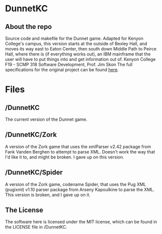 # DunnetKC
## About the repo
Source code and makefile for the Dunnet game. Adapted for Kenyon College's campus, this version starts at the outside of Bexley Hall, and moves its way east to Eaton Center, then south down Middle Path to Peirce Hall, where there is (if everything works out), an IBM mainframe that the user will have to put things into and get information out of.
Kenyon College F19 - SCMP 318 Software Development, Prof. Jim Skon
The full specifications for the original project can be found [here](https://cs.kenyon.edu/do/view/Main/XMLGameDesign).
# Files
## /DunnetKC
The current version of the Dunnet game.
## /DunnetKC/Zork
A version of the Zork game that uses the xmlParser v2.42 package from Fank Vanden Berghen to attempt to parse XML. Doesn't work the way that I'd like it to, and might be broken. I gave up on this version.
## /DunnetKC/Spider
A version of the Zork game, codename Spider, that uses the Pug XML (pugixml) v1.10 parser  package from Arseny Kapoulkine to parse the XML. This version is broken, and I gave up on it.
## The License
The software here is licensed under the MIT license, which can be found in the LICENSE file in /DunnetKC.

